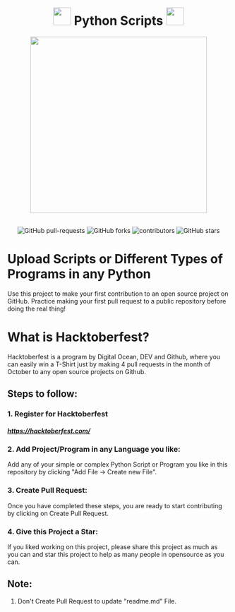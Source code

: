 <h1 align="center"> <img src= "https://octodex.github.com/images/original.png" width= "40" /> Python Scripts <img src= "https://octodex.github.com/images/original.png" width= "40" /> </h1>




<div align="center">
<img src= "https://external-preview.redd.it/d_6uprRJpBPS9-1ExJsjCWbbrQrHg8V1DxvTmCsSpH0.jpg?width=640&crop=smart&auto=webp&s=c86d4993194a52f9b1e39ccd6a929d532f380bf7" width= "400"/>
</div>
<br>

<p align="center">
   <img alt="GitHub pull-requests" src="https://img.shields.io/github/issues-pr/gaurav-bhalerao-107/python-scripts">
   <img alt="GitHub forks" src="https://img.shields.io/github/forks/gaurav-bhalerao-107/python-scripts">
   <img alt="contributors" src="https://img.shields.io/github/contributors/gaurav-bhalerao-107/python-scripts">
   <img alt="GitHub stars" src="https://img.shields.io/github/stars/gaurav-bhalerao-107/python-scripts">
</p>

# Upload Scripts or Different Types of Programs in any Python

Use this project to make your first contribution to an open source project on GitHub. Practice making your first pull request to a public repository before doing the real thing!

# What is Hacktoberfest?

Hacktoberfest is a program by Digital Ocean, DEV and Github, where you can easily win a T-Shirt just by making 4 pull requests in the month of October to any open source projects on Github.

## Steps to follow:

### 1. Register for Hacktoberfest

##### https://hacktoberfest.com/

### 2. Add Project/Program in any Language you like:

Add any of your simple or complex Python Script or Program you like in this repository by clicking "Add File -> Create new File".

### 3. Create Pull Request:

Once you have completed these steps, you are ready to start contributing by clicking on Create Pull Request.

### 4. Give this Project a Star:

If you liked working on this project, please share this project as much as you can and star this project to help as many people in opensource as you can.

## Note:

1. Don't Create Pull Request to update "readme.md" File.
